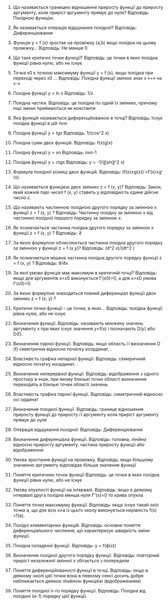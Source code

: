 1. Що називається границею відношення приросту функції до приросту аргументу, коли приріст аргументу прямує до нуля?
Відповідь: Похідною функцію.

3. Як називається операція відшукання похідної?
Відповідь: Диференціювання

5. Функція y = f (x) зростає на проміжку (a,b) якщо похідна на цьому проміжку…
Відповідь: Не менше 0


6. Що таке критичні точки функції?
Відповідь: це точки в яких похідна функції рівна нулю, або не існує
8. Точка x0 є точкою максимуму функції y = f (x), якщо похідна при переході через x0 …
Відповідь: Похідна функції змінює знак х «+» на «-»

9. Похідна функції y = ln x
Відповідь: 1/x

10. Похідна частки.
Відповідь: це похідна по одній із змінних, причому інші змінні приймаються як константи

13. Яка функція називається диференційованою в точці?
Відповідь: Існує похідна функції в цій точі.

15. Похідна функції y = tgx
Відповідь: 1/(cos^2 x)

16. Похідна суми двох функцій.
Відповідь: f(x)g(x)

19. Похідна функції y = xn
Відповідь: nxn-1

20. Похідна функції y = ctgx
Відповідь: y = -1/(〖sin〗^2 x)

22. Формула похідної різниці двох функцій.
Відповідь: (f(x)±g(x))′=f′(x)±g′(x).

23. Що називається функцією двох змінних z = f (x, y)?
Відповідь: Закон, який кожній парі чисел f (x, y) ставить у відповідність єдине дійсне число z.

24. Що називають частинною похідною другого порядку за змінною х функції z = f (x, y) ?
Відповідь: Частинну похідну за змінною х від частинної похідної першого порядку за змінною х.

25. Як позначається частинна похідна другого порядку за змінною х функції z = f (x, y) ?
Відповідь: ∂

26. За якою формулою обчислюється частинна похідна другого порядку за змінною у функції z = f (x,y)?
Відповідь: (d^2 x)/(dt^2 )

31. Як позначається мішана частинна похідна другого порядку функції z = f (x, y) ? 
Відповідь: ∂/∂x

32. За якої умови функція має максимум в критичній точці?
Відповідь: якщо для аргументів x<x0 виконується f'(x0)>0, а для x>x0 умова f'(x0)<0.

33. За якою формулою знаходиться повний диференціал функції двох змінних z = f (x, y) ?

34. Критичні точки функції – це точки, в яких…
Відповідь: похідна функції рівна нулю, або не існує

38. Визначення функції.
Відповідь: називають множину значень аргументу x при яких існує значення y=f(x) і позначають D(y) або D(f).

39. Визначення парної функції.
Відповідь: якщо область її визначення D (f) симетрична відносно початку координат. 
. 
40. Властивість графіка непарної функції.
Відповідь: семеричний відносно початку координат.
. 
41. Визначення неперервної функції.
Відповідь: відображення з одного простору в інше, при якому близькі точки області визначення переходять в близькі точки області значень

42. Властивість графіка парної функції.
Відповідь: симетричний відносно осі ординат

43. Визначення похідної функції.
Відповідь: границя відношення приросту функції до приросту її аргументу коли приріст аргументу прямує до нуля

44. Операція відшукання похідної.
Відповідь: Диференціювання

45. Визначення диференціала функції.
Відповідь: головна, лінійна відносно приросту аргументу, частина приросту функції або відображення

46. Умова зростання функції на проміжку.
Відповідь: якщо більшому значенню аргументу відповідає більше значення функції

47. Поняття критичних точок функції
Відповідь: це точки в яких похідна функції рівна нулю, або не існує

48. Умова опуклості функції на інтервалі.
Відповідь: якщо в деякому інтервалі друга похідна менша нуля f''(x)<0 то крива опукла

49. Поняття точки максимуму функції.
Відповідь: якщо існує такий окіл точки а, що для всіх х≠а із цього околу виконується нерівність f(x)<f(a).

50. Похідні елементарних функцій.
Відповідь: основне поняття диференціального числення, що характеризує швидкість зміни функції.

52. Похідна складеної функції.
Відповідь: y = f(ϕ(x))

53. Визначення похідної другого порядку функції.
Відповідь: повторний приріст незалежної змінної x збігається з попереднім

54. Поняття диференційованості функції в точці.
Відповідь: якщо в деякому околі цієї точки вона в певному сенсі досить добре наближається деякою лінійною функцією (відображенням)

55. Поняття похідної n-го порядку функції.
Відповідь: Похідна від похідної (н-1) порядку цієї функції.
